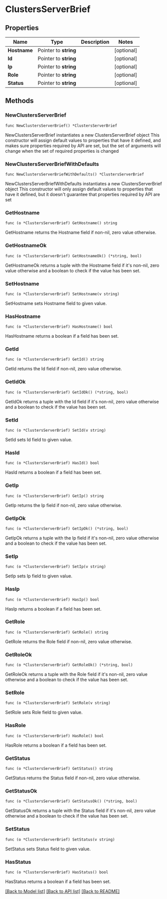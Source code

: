 # ClustersServerBrief

## Properties

Name | Type | Description | Notes
------------ | ------------- | ------------- | -------------
**Hostname** | Pointer to **string** |  | [optional] 
**Id** | Pointer to **string** |  | [optional] 
**Ip** | Pointer to **string** |  | [optional] 
**Role** | Pointer to **string** |  | [optional] 
**Status** | Pointer to **string** |  | [optional] 

## Methods

### NewClustersServerBrief

`func NewClustersServerBrief() *ClustersServerBrief`

NewClustersServerBrief instantiates a new ClustersServerBrief object
This constructor will assign default values to properties that have it defined,
and makes sure properties required by API are set, but the set of arguments
will change when the set of required properties is changed

### NewClustersServerBriefWithDefaults

`func NewClustersServerBriefWithDefaults() *ClustersServerBrief`

NewClustersServerBriefWithDefaults instantiates a new ClustersServerBrief object
This constructor will only assign default values to properties that have it defined,
but it doesn't guarantee that properties required by API are set

### GetHostname

`func (o *ClustersServerBrief) GetHostname() string`

GetHostname returns the Hostname field if non-nil, zero value otherwise.

### GetHostnameOk

`func (o *ClustersServerBrief) GetHostnameOk() (*string, bool)`

GetHostnameOk returns a tuple with the Hostname field if it's non-nil, zero value otherwise
and a boolean to check if the value has been set.

### SetHostname

`func (o *ClustersServerBrief) SetHostname(v string)`

SetHostname sets Hostname field to given value.

### HasHostname

`func (o *ClustersServerBrief) HasHostname() bool`

HasHostname returns a boolean if a field has been set.

### GetId

`func (o *ClustersServerBrief) GetId() string`

GetId returns the Id field if non-nil, zero value otherwise.

### GetIdOk

`func (o *ClustersServerBrief) GetIdOk() (*string, bool)`

GetIdOk returns a tuple with the Id field if it's non-nil, zero value otherwise
and a boolean to check if the value has been set.

### SetId

`func (o *ClustersServerBrief) SetId(v string)`

SetId sets Id field to given value.

### HasId

`func (o *ClustersServerBrief) HasId() bool`

HasId returns a boolean if a field has been set.

### GetIp

`func (o *ClustersServerBrief) GetIp() string`

GetIp returns the Ip field if non-nil, zero value otherwise.

### GetIpOk

`func (o *ClustersServerBrief) GetIpOk() (*string, bool)`

GetIpOk returns a tuple with the Ip field if it's non-nil, zero value otherwise
and a boolean to check if the value has been set.

### SetIp

`func (o *ClustersServerBrief) SetIp(v string)`

SetIp sets Ip field to given value.

### HasIp

`func (o *ClustersServerBrief) HasIp() bool`

HasIp returns a boolean if a field has been set.

### GetRole

`func (o *ClustersServerBrief) GetRole() string`

GetRole returns the Role field if non-nil, zero value otherwise.

### GetRoleOk

`func (o *ClustersServerBrief) GetRoleOk() (*string, bool)`

GetRoleOk returns a tuple with the Role field if it's non-nil, zero value otherwise
and a boolean to check if the value has been set.

### SetRole

`func (o *ClustersServerBrief) SetRole(v string)`

SetRole sets Role field to given value.

### HasRole

`func (o *ClustersServerBrief) HasRole() bool`

HasRole returns a boolean if a field has been set.

### GetStatus

`func (o *ClustersServerBrief) GetStatus() string`

GetStatus returns the Status field if non-nil, zero value otherwise.

### GetStatusOk

`func (o *ClustersServerBrief) GetStatusOk() (*string, bool)`

GetStatusOk returns a tuple with the Status field if it's non-nil, zero value otherwise
and a boolean to check if the value has been set.

### SetStatus

`func (o *ClustersServerBrief) SetStatus(v string)`

SetStatus sets Status field to given value.

### HasStatus

`func (o *ClustersServerBrief) HasStatus() bool`

HasStatus returns a boolean if a field has been set.


[[Back to Model list]](../README.md#documentation-for-models) [[Back to API list]](../README.md#documentation-for-api-endpoints) [[Back to README]](../README.md)



